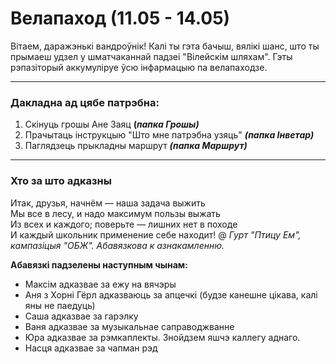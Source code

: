 # Велапаход (11.05 - 14.05)

Вітаем, даражэнькі вандроўнік! Калі ты гэта бачыш, вялікі шанс, што ты прымаеш удзел у шматчаканнай падзеі "Вілейскім шляхам". Гэты рэпазіторый аккумуліруе ўсю інфармацыю па велапаходзе.

---
### Дакладна ад цябе патрэбна:
1. Скінуць грошы Ане Заяц **(*папка Грошы)***
2. Прачытаць інструкцыю "Што мне патрэбна узяць" ***(папка Інветар)***
3. Паглядзець прыкладны маршрут ***(папка Маршрут)***

___
### Хто за што адказны
Итак, друзья, начнём — наша задача выжить  
Мы все в лесу, и надо максимум пользы выжать  
Из всех и каждого; поверьте — лишних нет в походе  
И каждый школьник применение себе находит!
@ *Гурт "Птицу Ем", кампазіцыя "ОБЖ". Абавязкова к азнакамленню.*

**Абавязкі падзелены наступным чынам:**
* Максім адказвае за ежу на вячэры
* Аня з Хорні Гёрл адказваюць за апцечкі (будзе канешне цікава, калі яны не паедуць)
* Саша адказвае за гарэлку
* Ваня адказвае за музыкальнае саправоджванне
* Юра адказвае за рэмкаплекты. Знойдзем яшчэ каллегу аднаго.
* Насця адказвае за чапман рэд